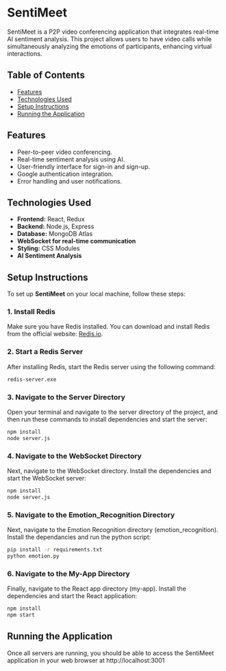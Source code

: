 # SentiMeet

SentiMeet is a P2P video conferencing application that integrates real-time AI sentiment analysis. This project allows users to have video calls while simultaneously analyzing the emotions of participants, enhancing virtual interactions.

## Table of Contents

- [Features](#features)
- [Technologies Used](#technologies-used)
- [Setup Instructions](#setup-instructions)
- [Running the Application](#running-the-application)

## Features

- Peer-to-peer video conferencing.
- Real-time sentiment analysis using AI.
- User-friendly interface for sign-in and sign-up.
- Google authentication integration.
- Error handling and user notifications.

## Technologies Used

- **Frontend:** React, Redux
- **Backend:** Node.js, Express
- **Database:** MongoDB Atlas
- **WebSocket for real-time communication**
- **Styling:** CSS Modules
- **AI Sentiment Analysis**

## Setup Instructions

To set up **SentiMeet** on your local machine, follow these steps:

### 1. Install Redis

Make sure you have Redis installed. You can download and install Redis from the official website: [Redis.io](https://redis.io/download).

### 2. Start a Redis Server

After installing Redis, start the Redis server using the following command:

```bash
redis-server.exe
```
### 3. Navigate to the Server Directory

Open your terminal and navigate to the server directory of the project, and then run these commands to install dependencies and start the server:

```bash
npm install
node server.js
```
### 4. Navigate to the WebSocket Directory
Next, navigate to the WebSocket directory. Install the dependencies and start the WebSocket server:

```bash
npm install
node server.js
```
### 5. Navigate to the Emotion_Recognition Directory
Next, navigate to the Emotion Recognition directory (emotion_recognition). Install the dependancies and run the python script:

```bash
pip install -r requirements.txt
python emotion.py
```

### 6. Navigate to the My-App Directory
Finally, navigate to the React app directory (my-app). Install the dependencies and start the React application:

```bash
npm install
npm start
```
## Running the Application

Once all servers are running, you should be able to access the SentiMeet application in your web browser at http://localhost:3001
